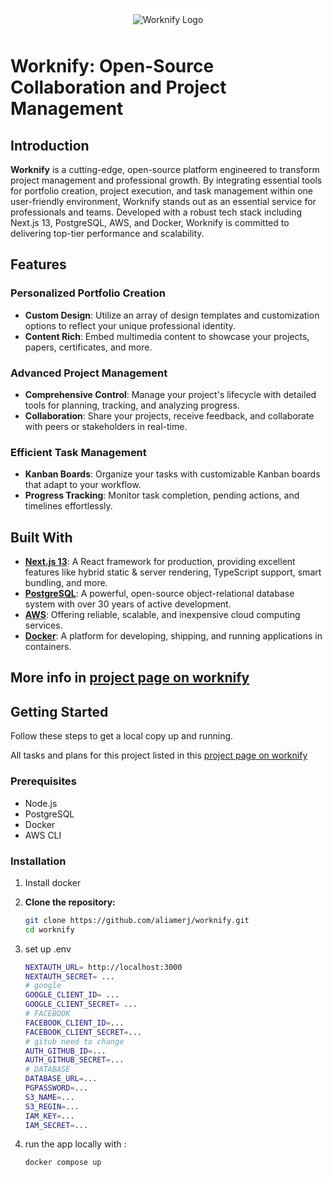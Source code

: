 <p align="center">
  <img src="https://www.worknify.com/_next/image?url=%2Fworknify_main_logo.svg&w=256&q=75" alt="Worknify Logo" style="background: white; padding: 10px;">
</p>

# Worknify: Open-Source Collaboration and Project Management

## Introduction

**Worknify** is a cutting-edge, open-source platform engineered to transform project management and professional growth. By integrating essential tools for portfolio creation, project execution, and task management within one user-friendly environment, Worknify stands out as an essential service for professionals and teams. Developed with a robust tech stack including Next.js 13, PostgreSQL, AWS, and Docker, Worknify is committed to delivering top-tier performance and scalability.

## Features

### Personalized Portfolio Creation

- **Custom Design**: Utilize an array of design templates and customization options to reflect your unique professional identity.
- **Content Rich**: Embed multimedia content to showcase your projects, papers, certificates, and more.

### Advanced Project Management

- **Comprehensive Control**: Manage your project's lifecycle with detailed tools for planning, tracking, and analyzing progress.
- **Collaboration**: Share your projects, receive feedback, and collaborate with peers or stakeholders in real-time.

### Efficient Task Management

- **Kanban Boards**: Organize your tasks with customizable Kanban boards that adapt to your workflow.
- **Progress Tracking**: Monitor task completion, pending actions, and timelines effortlessly.

## Built With

- **[Next.js 13](https://nextjs.org/)**: A React framework for production, providing excellent features like hybrid static & server rendering, TypeScript support, smart bundling, and more.
- **[PostgreSQL](https://www.postgresql.org/)**: A powerful, open-source object-relational database system with over 30 years of active development.
- **[AWS](https://aws.amazon.com/)**: Offering reliable, scalable, and inexpensive cloud computing services.
- **[Docker](https://www.docker.com/)**: A platform for developing, shipping, and running applications in containers.

## More info in [project page on worknify](https://www.worknify.com/project/view/2)

## Getting Started

Follow these steps to get a local copy up and running.

All tasks and plans for this project listed in this [project page on worknify](https://www.worknify.com/dashboard/2)

### Prerequisites

- Node.js
- PostgreSQL
- Docker
- AWS CLI

### Installation
1. Install docker

2. **Clone the repository:**

   ```bash
   git clone https://github.com/aliamerj/worknify.git
   cd worknify
3. set up .env
   ```bash
   NEXTAUTH_URL= http://localhost:3000
   NEXTAUTH_SECRET= ...
   # google
   GOOGLE_CLIENT_ID= ...
   GOOGLE_CLIENT_SECRET= ...
   # FACEBOOK
   FACEBOOK_CLIENT_ID=...
   FACEBOOK_CLIENT_SECRET=...
   # gitub need to change
   AUTH_GITHUB_ID=...
   AUTH_GITHUB_SECRET=...
   # DATABASE
   DATABASE_URL=...
   PGPASSWORD=...
   S3_NAME=...
   S3_REGIN=...
   IAM_KEY=...
   IAM_SECRET=...
   ```
5. run the app locally with :
   ```bash
   docker compose up
   ```

